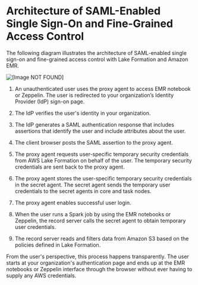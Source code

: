 # Architecture of SAML\-Enabled Single Sign\-On and Fine\-Grained Access Control<a name="emr-lf-architecture"></a>

The following diagram illustrates the architecture of SAML\-enabled single sign\-on and fine\-grained access control with Lake Formation and Amazon EMR\. 

![\[Image NOT FOUND\]](http://docs.aws.amazon.com/emr/latest/ManagementGuide/images/EMR-saml-based-federation.png)

1. An unauthenticated user uses the proxy agent to access EMR notebook or Zeppelin\. The user is redirected to your organization’s Identity Provider \(IdP\) sign\-on page\. 

1. The IdP verifies the user's identity in your organization\.

1. The IdP generates a SAML authentication response that includes assertions that identify the user and include attributes about the user\. 

1. The client browser posts the SAML assertion to the proxy agent\.

1. The proxy agent requests user\-specific temporary security credentials from AWS Lake Formation on behalf of the user\. The temporary security credentials are sent back to the proxy agent\. 

1. The proxy agent stores the user\-specific temporary security credentials in the secret agent\. The secret agent sends the temporary user credentials to the secret agents in core and task nodes\. 

1. The proxy agent enables successful user login\.

1. When the user runs a Spark job by using the EMR notebooks or Zeppelin, the record server calls the secret agent to obtain temporary user credentials\. 

1. The record server reads and filters data from Amazon S3 based on the policies defined in Lake Formation\. 

From the user's perspective, this process happens transparently\. The user starts at your organization's authentication page and ends up at the EMR notebooks or Zeppelin interface through the browser without ever having to supply any AWS credentials\.